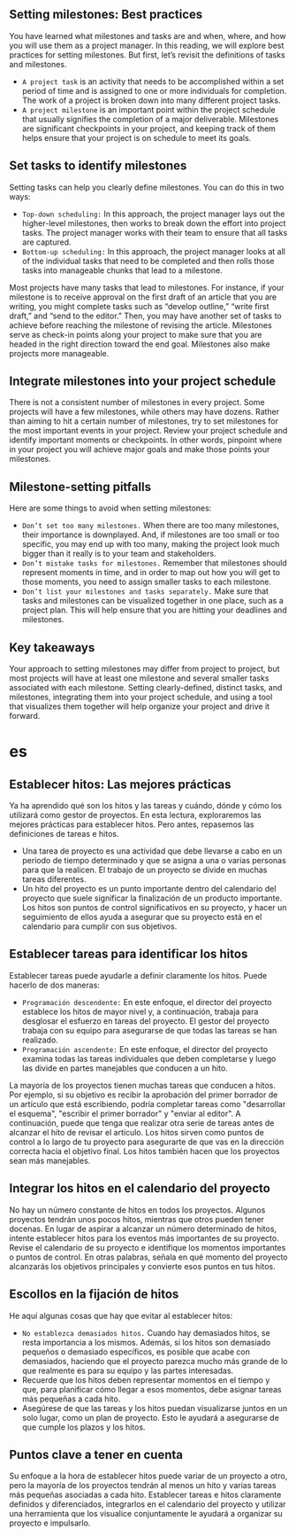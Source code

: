 ## Setting milestones: Best practices
You have learned what milestones and tasks are and when, where, and how you will use them as a project manager. In this reading, we will explore best practices for setting milestones. But first, let’s revisit the definitions of tasks and milestones. 

- `A project task` is an activity that needs to be accomplished within a set period of time and is assigned to one or more individuals for completion. The work of a project is broken down into many different project tasks. 
- `A project milestone` is an important point within the project schedule that usually signifies the completion of a major deliverable. Milestones are significant checkpoints in your project, and keeping track of them helps ensure that your project is on schedule to meet its goals.
## Set tasks to identify milestones
Setting tasks can help you clearly define milestones. You can do this in two ways:

- `Top-down scheduling:` In this approach, the project manager lays out the higher-level milestones, then works to break down the effort into project tasks. The project manager works with their team to ensure that all tasks are captured.
- `Bottom-up scheduling:` In this approach, the project manager looks at all of the individual tasks that need to be completed and then rolls those tasks into manageable chunks that lead to a milestone. 

Most projects have many tasks that lead to milestones. For instance, if your milestone is to receive approval on the first draft of an article that you are writing, you might complete tasks such as “develop outline,” “write first draft,” and “send to the editor.” Then, you may have another set of tasks to achieve before reaching the milestone of revising the article. Milestones serve as check-in points along your project to make sure that you are headed in the right direction toward the end goal. Milestones also make projects more manageable.
## Integrate milestones into your project schedule
There is not a consistent number of milestones in every project. Some projects will have a few milestones, while others may have dozens. Rather than aiming to hit a certain number of milestones, try to set milestones for the most important events in your project. Review your project schedule and identify important moments or checkpoints. In other words, pinpoint where in your project you will achieve major goals and make those points your milestones. 

## Milestone-setting pitfalls
Here are some things to avoid when setting milestones: 

- `Don’t set too many milestones.` When there are too many milestones, their importance is downplayed. And, if milestones are too small or too specific, you may end up with too many, making the project look much bigger than it really is to your team and stakeholders.  
- `Don’t mistake tasks for milestones.` Remember that milestones should represent moments in time, and in order to map out how you will get to those moments, you need to assign smaller tasks to each milestone.
- `Don’t list your milestones and tasks separately.` Make sure that tasks and milestones can be visualized together in one place, such as a project plan. This will help ensure that you are hitting your deadlines and milestones. 

## Key takeaways

Your approach to setting milestones may differ from project to project, but most projects will have at least one milestone and several smaller tasks associated with each milestone. Setting clearly-defined, distinct tasks, and milestones, integrating them into your project schedule, and using a tool that visualizes them together will help organize your project and drive it forward. 

# es
## Establecer hitos: Las mejores prácticas
Ya ha aprendido qué son los hitos y las tareas y cuándo, dónde y cómo los utilizará como gestor de proyectos. En esta lectura, exploraremos las mejores prácticas para establecer hitos. Pero antes, repasemos las definiciones de tareas e hitos. 

- Una tarea de proyecto es una actividad que debe llevarse a cabo en un periodo de tiempo determinado y que se asigna a una o varias personas para que la realicen. El trabajo de un proyecto se divide en muchas tareas diferentes. 
- Un hito del proyecto es un punto importante dentro del calendario del proyecto que suele significar la finalización de un producto importante. Los hitos son puntos de control significativos en su proyecto, y hacer un seguimiento de ellos ayuda a asegurar que su proyecto está en el calendario para cumplir con sus objetivos.
## Establecer tareas para identificar los hitos
Establecer tareas puede ayudarle a definir claramente los hitos. Puede hacerlo de dos maneras:

- `Programación descendente:` En este enfoque, el director del proyecto establece los hitos de mayor nivel y, a continuación, trabaja para desglosar el esfuerzo en tareas del proyecto. El gestor del proyecto trabaja con su equipo para asegurarse de que todas las tareas se han realizado.
- `Programación ascendente:` En este enfoque, el director del proyecto examina todas las tareas individuales que deben completarse y luego las divide en partes manejables que conducen a un hito. 

La mayoría de los proyectos tienen muchas tareas que conducen a hitos. Por ejemplo, si su objetivo es recibir la aprobación del primer borrador de un artículo que está escribiendo, podría completar tareas como "desarrollar el esquema", "escribir el primer borrador" y "enviar al editor". A continuación, puede que tenga que realizar otra serie de tareas antes de alcanzar el hito de revisar el artículo. Los hitos sirven como puntos de control a lo largo de tu proyecto para asegurarte de que vas en la dirección correcta hacia el objetivo final. Los hitos también hacen que los proyectos sean más manejables.
## Integrar los hitos en el calendario del proyecto
No hay un número constante de hitos en todos los proyectos. Algunos proyectos tendrán unos pocos hitos, mientras que otros pueden tener docenas. En lugar de aspirar a alcanzar un número determinado de hitos, intente establecer hitos para los eventos más importantes de su proyecto. Revise el calendario de su proyecto e identifique los momentos importantes o puntos de control. En otras palabras, señala en qué momento del proyecto alcanzarás los objetivos principales y convierte esos puntos en tus hitos. 

## Escollos en la fijación de hitos
He aquí algunas cosas que hay que evitar al establecer hitos: 

- `No establezca demasiados hitos.` Cuando hay demasiados hitos, se resta importancia a los mismos. Además, si los hitos son demasiado pequeños o demasiado específicos, es posible que acabe con demasiados, haciendo que el proyecto parezca mucho más grande de lo que realmente es para su equipo y las partes interesadas.  
- Recuerde que los hitos deben representar momentos en el tiempo y que, para planificar cómo llegar a esos momentos, debe asignar tareas más pequeñas a cada hito.
- Asegúrese de que las tareas y los hitos puedan visualizarse juntos en un solo lugar, como un plan de proyecto. Esto le ayudará a asegurarse de que cumple los plazos y los hitos. 

## Puntos clave a tener en cuenta

Su enfoque a la hora de establecer hitos puede variar de un proyecto a otro, pero la mayoría de los proyectos tendrán al menos un hito y varias tareas más pequeñas asociadas a cada hito. Establecer tareas e hitos claramente definidos y diferenciados, integrarlos en el calendario del proyecto y utilizar una herramienta que los visualice conjuntamente le ayudará a organizar su proyecto e impulsarlo. 